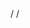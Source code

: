 <App>
  <Main-Menu>
  <Search>
  <Content block>
    <Alert-error>/
    <Spin-loading>/
    <List-item>
      <Items>
    </List-item>
  </Content>
  <Paging>
</App>

<Services>
  <Fetch>
    <Sort>
</Services>